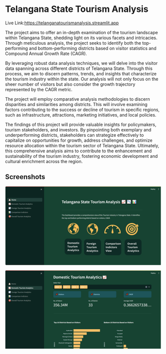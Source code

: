 
# Telangana State Tourism Analysis

Live Link:https://telanganatourismanalysis.streamlit.app

The project aims to offer an in-depth examination of the tourism landscape within Telangana State, shedding light on its various facets and intricacies. Through meticulous analysis, the project seeks to identify both the top-performing and bottom-performing districts based on visitor statistics and Compound Annual Growth Rate (CAGR).

By leveraging robust data analysis techniques, we will delve into the visitor data spanning across different districts of Telangana State. Through this process, we aim to discern patterns, trends, and insights that characterize the tourism industry within the state. Our analysis will not only focus on the sheer number of visitors but also consider the growth trajectory represented by the CAGR metric.

The project will employ comparative analysis methodologies to discern disparities and similarities among districts. This will involve examining factors contributing to the success or decline of tourism in specific regions, such as infrastructure, attractions, marketing initiatives, and local policies.

The findings of this project will provide valuable insights for policymakers, tourism stakeholders, and investors. By pinpointing both exemplary and underperforming districts, stakeholders can strategize effectively to capitalize on opportunities for growth, address challenges, and optimize resource allocation within the tourism sector of Telangana State. Ultimately, this comprehensive analysis aims to contribute to the enhancement and sustainability of the tourism industry, fostering economic development and cultural enrichment across the region.


## Screenshots

![App Screenshot](HomeScreenshot.jpg)

![App Screenshot](DomesticPageScreenshot.jpg)

